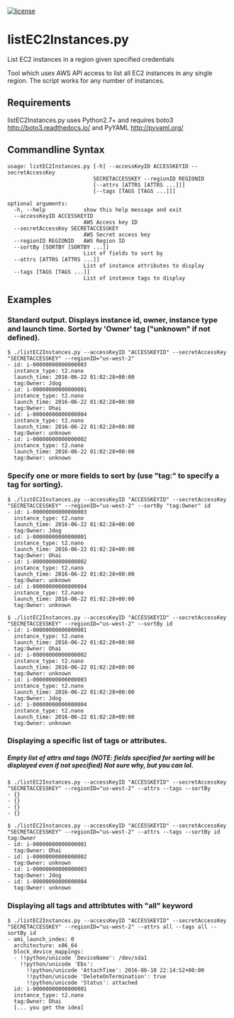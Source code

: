 [![license](https://img.shields.io/badge/license-apache_2.0-red.svg?style=flat)](https://raw.githubusercontent.com/square/metrics/master/LICENSE)

# listEC2Instances.py

List EC2 instances in a region given specified credentials

Tool which uses AWS API access to list all EC2 instances in any
single region.  The script works for any number of instances.

## Requirements

listEC2Instances.py uses Python2.7+ and requires boto3 http://boto3.readthedocs.io/ and PyYAML http://pyyaml.org/

## Commandline Syntax
```
usage: listEC2Instances.py [-h] --accessKeyID ACCESSKEYID --secretAccessKey
                           SECRETACCESSKEY --regionID REGIONID
                           [--attrs [ATTRS [ATTRS ...]]]
                           [--tags [TAGS [TAGS ...]]]

optional arguments:
  -h, --help            show this help message and exit
  --accessKeyID ACCESSKEYID
                        AWS Access key ID
  --secretAccessKey SECRETACCESSKEY
                        AWS Secret access key
  --regionID REGIONID   AWS Region ID
  --sortBy [SORTBY [SORTBY ...]]
                        List of fields to sort by
  --attrs [ATTRS [ATTRS ...]]
                        List of instance attributes to display
  --tags [TAGS [TAGS ...]]
                        List of instance tags to display
```

## Examples

### Standard output.  Displays instance id, owner, instance type and launch time.  Sorted by 'Owner' tag ("unknown" if not defined).
```
$ ./listEC2Instances.py --accessKeyID "ACCESSKEYID" --secretAccessKey "SECRETACCESSKEY" --regionID="us-west-2"
- id: i-00000000000000003
  instance_type: t2.nano
  launch_time: 2016-06-22 01:02:28+00:00
  tag:Owner: Jdog
- id: i-00000000000000001
  instance_type: t2.nano
  launch_time: 2016-06-22 01:02:28+00:00
  tag:Owner: Ohai
- id: i-00000000000000004
  instance_type: t2.nano
  launch_time: 2016-06-22 01:02:28+00:00
  tag:Owner: unknown
- id: i-00000000000000002
  instance_type: t2.nano
  launch_time: 2016-06-22 01:02:28+00:00
  tag:Owner: unknown
```

### Specify one or more fields to sort by (use "tag:<tagName>" to specify a tag for sorting).
```
$ ./listEC2Instances.py --accessKeyID "ACCESSKEYID" --secretAccessKey "SECRETACCESSKEY" --regionID="us-west-2" --sortBy "tag:Owner" id
- id: i-00000000000000003
  instance_type: t2.nano
  launch_time: 2016-06-22 01:02:28+00:00
  tag:Owner: Jdog
- id: i-00000000000000001
  instance_type: t2.nano
  launch_time: 2016-06-22 01:02:28+00:00
  tag:Owner: Ohai
- id: i-00000000000000002
  instance_type: t2.nano
  launch_time: 2016-06-22 01:02:28+00:00
  tag:Owner: unknown
- id: i-00000000000000004
  instance_type: t2.nano
  launch_time: 2016-06-22 01:02:28+00:00
  tag:Owner: unknown

$ ./listEC2Instances.py --accessKeyID "ACCESSKEYID" --secretAccessKey "SECRETACCESSKEY" --regionID="us-west-2" --sortBy id
- id: i-00000000000000001
  instance_type: t2.nano
  launch_time: 2016-06-22 01:02:28+00:00
  tag:Owner: Ohai
- id: i-00000000000000002
  instance_type: t2.nano
  launch_time: 2016-06-22 01:02:28+00:00
  tag:Owner: unknown
- id: i-00000000000000003
  instance_type: t2.nano
  launch_time: 2016-06-22 01:02:28+00:00
  tag:Owner: Jdog
- id: i-00000000000000004
  instance_type: t2.nano
  launch_time: 2016-06-22 01:02:28+00:00
  tag:Owner: unknown
```

### Displaying a specific list of tags or attributes.
##### Empty list of attrs and tags (NOTE: fields specified for sorting will be displayed even if not specified)  Not sure why, but you can lol.
```
$ ./listEC2Instances.py --accessKeyID "ACCESSKEYID" --secretAccessKey "SECRETACCESSKEY" --regionID="us-west-2" --attrs --tags --sortBy
- {}
- {}
- {}
- {}

$ ./listEC2Instances.py --accessKeyID "ACCESSKEYID" --secretAccessKey "SECRETACCESSKEY" --regionID="us-west-2" --attrs --tags --sortBy id tag:Owner
- id: i-00000000000000001
  tag:Owner: Ohai
- id: i-00000000000000002
  tag:Owner: unknown
- id: i-00000000000000003
  tag:Owner: Jdog
- id: i-00000000000000004
  tag:Owner: unknown

```

### Displaying all tags and attribtutes with "all" keyword
```
$ ./listEC2Instances.py --accessKeyID "ACCESSKEYID" --secretAccessKey "SECRETACCESSKEY" --regionID="us-west-2" --attrs all --tags all --sortBy id
- ami_launch_index: 0
  architecture: x86_64
  block_device_mappings:
  - !!python/unicode 'DeviceName': /dev/sda1
    !!python/unicode 'Ebs':
      !!python/unicode 'AttachTime': 2016-06-10 22:14:52+00:00
      !!python/unicode 'DeleteOnTermination': true
      !!python/unicode 'Status': attached
  id: i-00000000000000001
  instance_type: t2.nano
  tag:Owner: Ohai
  [... you get the idea]

```


